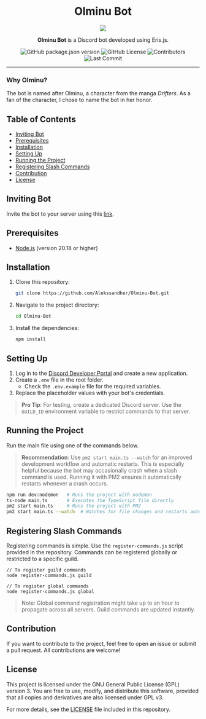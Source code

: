 <div align="center">
    
# Olminu Bot  
<img src="https://i.imgur.com/xKP55zy.gif" >

**Olminu Bot** is a Discord bot developed using Eris.js.


![GitHub package.json version](https://img.shields.io/github/package-json/v/Alekssandher/Olminu-Bot?style=flat-square)
![GitHub License](https://img.shields.io/github/license/Alekssandher/Olminu-Bot?style=flat-square)
![Contributors](https://img.shields.io/github/contributors/Alekssandher/Olminu-Bot?style=flat-square)
![Last Commit](https://img.shields.io/github/last-commit/Alekssandher/Olminu-Bot?style=flat-square)

</div>

---

### Why Olminu?
The bot is named after Olminu, a character from the manga *Drifters*. As a fan of the character, I chose to name the bot in her honor.

## Table of Contents
- [Inviting Bot](#inviting-bot)
- [Prerequisites](#prerequisites)
- [Installation](#installation)
- [Setting Up](#setting-up)
- [Running the Project](#running-the-project)
- [Registering Slash Commands](#registering-slash-commands)
- [Contribution](#contribution)
- [License](#license)

## Inviting Bot
Invite the bot to your server using this [link](https://discord.com/oauth2/authorize?client_id=1303531869878358036).

## Prerequisites
- [Node.js](https://nodejs.org/) (version 20.18 or higher)

## Installation

1. Clone this repository:
    ```bash
    git clone https://github.com/Alekssandher/Olminu-Bot.git
    ```
2. Navigate to the project directory:
    ```bash
    cd Olminu-Bot
    ```
3. Install the dependencies:
    ```bash
    npm install
    ```

## Setting Up

1. Log in to the [Discord Developer Portal](https://discord.com/developers) and create a new application.
2. Create a `.env` file in the root folder.
    - Check the `.env.example` file for the required variables.
3. Replace the placeholder values with your bot's credentials.

> **Pro Tip**: For testing, create a dedicated Discord server. Use the `GUILD_ID` environment variable to restrict commands to that server.

## Running the Project

Run the main file using one of the commands below.  
> **Recommendation**: Use `pm2 start main.ts --watch` for an improved development workflow and automatic restarts. This is especially helpful because the bot may occasionally crash when a slash command is used. Running it with PM2 ensures it automatically restarts whenever a crash occurs.

```bash
npm run dev:nodemon   # Runs the project with nodemon
ts-node main.ts       # Executes the TypeScript file directly
pm2 start main.ts     # Runs the project with PM2
pm2 start main.ts --watch  # Watches for file changes and restarts automatically
``` 

## Registering Slash Commands
Registering commands is simple. Use the `register-commands.js` script provided in the repository.
Commands can be registered globally or restricted to a specific guild.

```
// To register guild commands
node register-commands.js guild
```
```
// To register global commands
node register-commands.js global
```
> Note: Global command registration might take up to an hour to propagate across all servers. Guild commands are updated instantly.
## Contribution
If you want to contribute to the project, feel free to open an issue or submit a pull request. All contributions are welcome!

## License
This project is licensed under the GNU General Public License (GPL) version 3. You are free to use, modify, and distribute this software, provided that all copies and derivatives are also licensed under GPL v3.

For more details, see the [LICENSE](https://github.com/Alekssandher/Olminu-Bot?tab=GPL-3.0-1-ov-file#) file included in this repository.
